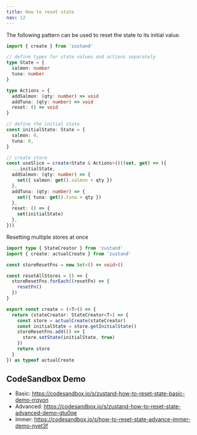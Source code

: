 ```yaml
---
title: How to reset state
nav: 12
---
```


The following pattern can be used to reset the state to its initial value.

```ts
import { create } from 'zustand'

// define types for state values and actions separately
type State = {
  salmon: number
  tuna: number
}

type Actions = {
  addSalmon: (qty: number) => void
  addTuna: (qty: number) => void
  reset: () => void
}

// define the initial state
const initialState: State = {
  salmon: 0,
  tuna: 0,
}

// create store
const useSlice = create<State & Actions>()((set, get) => ({
  ...initialState,
  addSalmon: (qty: number) => {
    set({ salmon: get().salmon + qty })
  },
  addTuna: (qty: number) => {
    set({ tuna: get().tuna + qty })
  },
  reset: () => {
    set(initialState)
  },
}))
```

Resetting multiple stores at once

```ts
import type { StateCreator } from 'zustand'
import { create: actualCreate } from 'zustand'

const storeResetFns = new Set<() => void>()

const resetAllStores = () => {
  storeResetFns.forEach((resetFn) => {
    resetFn()
  })
}

export const create = (<T>() => {
  return (stateCreator: StateCreator<T>) => {
    const store = actualCreate(stateCreator)
    const initialState = store.getInitialState()
    storeResetFns.add(() => {
      store.setState(initialState, true)
    })
    return store
  }
}) as typeof actualCreate
```

## CodeSandbox Demo

- Basic: <https://codesandbox.io/s/zustand-how-to-reset-state-basic-demo-rrqyon>
- Advanced: <https://codesandbox.io/s/zustand-how-to-reset-state-advanced-demo-gtu0qe>
- Immer: <https://codesandbox.io/s/how-to-reset-state-advance-immer-demo-nyet3f>
